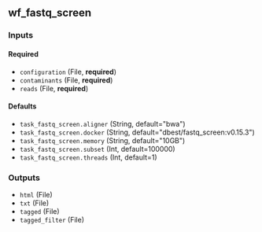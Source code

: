 
## wf_fastq_screen

### Inputs

#### Required

  * `configuration` (File, **required**)
  * `contaminants` (File, **required**)
  * `reads` (File, **required**)

#### Defaults

  * `task_fastq_screen.aligner` (String, default="bwa")
  * `task_fastq_screen.docker` (String, default="dbest/fastq_screen:v0.15.3")
  * `task_fastq_screen.memory` (String, default="10GB")
  * `task_fastq_screen.subset` (Int, default=100000)
  * `task_fastq_screen.threads` (Int, default=1)

### Outputs

  * `html` (File)
  * `txt` (File)
  * `tagged` (File)
  * `tagged_filter` (File)
